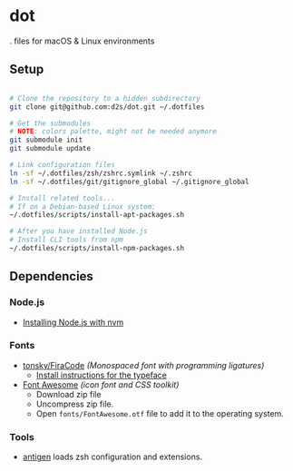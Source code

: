 # dot

. files for macOS & Linux environments


## Setup

```sh

# Clone the repository to a hidden subdirectory
git clone git@github.com:d2s/dot.git ~/.dotfiles

# Get the submodules
# NOTE: colors palette, might not be needed anymore
git submodule init
git submodule update

# Link configuration files
ln -sf ~/.dotfiles/zsh/zshrc.symlink ~/.zshrc
ln -sf ~/.dotfiles/git/gitignore_global ~/.gitignore_global

# Install related tools...
# If on a Debian-based Linux system:
~/.dotfiles/scripts/install-apt-packages.sh

# After you have installed Node.js
# Install CLI tools from npm
~/.dotfiles/scripts/install-npm-packages.sh

```


## Dependencies

### Node.js

- [Installing Node.js with nvm](https://gist.github.com/d2s/372b5943bce17b964a79)

### Fonts

- [tonsky/FiraCode](https://github.com/tonsky/FiraCode) _(Monospaced font with programming ligatures)_
  - [Install instructions for the typeface](https://github.com/tonsky/FiraCode/wiki)
- [Font Awesome](http://fontawesome.io/) _(icon font and CSS toolkit)_
  - Download zip file
  - Uncompress zip file.
  - Open `fonts/FontAwesome.otf` file to add it to the operating system.

### Tools

- [antigen][] loads zsh configuration and extensions.

[antigen]: https://github.com/zsh-users/antigen "A plugin manager for zsh."
